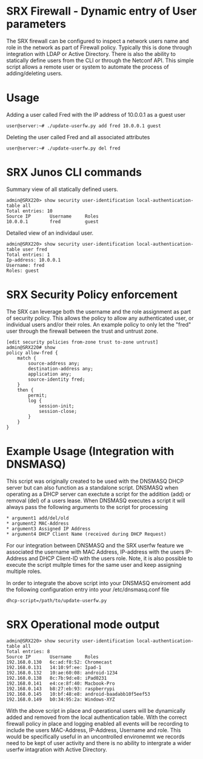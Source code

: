 SRX Firewall - Dynamic entry of User parameters
===============================================
The SRX firewall can be configured to inspect a network users name and role in the network as part of Firewall policy. Typically this is done through integration with LDAP or Active Directory. There is also the ability to statically define users from the CLI or through the Netconf API. This simple script allows a remote user or system to automate the process of adding/deleting users. 

Usage 
=====
Adding a user called Fred with the IP address of 10.0.0.1 as a guest user 
```
user@server:~# ./update-userfw.py add fred 10.0.0.1 guest 
```

Deleting the user called Fred and all associated attributes 

```
user@server:~# ./update-userfw.py del fred
```


SRX Junos CLI commands 
======================
Summary view of all statically defined users. 
```
admin@SRX220> show security user-identification local-authentication-table all    
Total entries: 10
Source IP       Username     Roles
10.0.0.1        fred         guest                           
```

Detailed view of an individaul user. 

```
admin@SRX220> show security user-identification local-authentication-table user fred 
Total entries: 1
Ip-address: 10.0.0.1
Username: fred
Roles: guest
```

SRX Security Policy enforcement 
===============================
The SRX can leverage both the username and the role assignment as part of security policy. This allows the policy to allow any authenticated user, or individual users and/or their roles. An example policy to only let the "fred" user through the firewall between the trust and untrust zone. 

```
[edit security policies from-zone trust to-zone untrust]
admin@SRX220# show 
policy allow-fred {
    match {
        source-address any;
        destination-address any;
        application any;
        source-identity fred;
    }
    then {
        permit;
        log {
            session-init;
            session-close;
        }
    }
}
```

Example Usage (Integration with DNSMASQ) 
========================================

This script was originally created to be used with the DNSMASQ DHCP server but can also function as a standalone script. DNSMASQ when operating as a DHCP server can exectute a script for the addition (add) or removal (del) of a users lease. When DNSMASQ executes a script it will always pass the following arguments to the script for processing 
```
* argument1 add/del/old 
* argument2 MAC-Address
* argument3 Assigned IP Address
* argument4 DHCP Client Name (received during DHCP Request) 
```

For our integration between DNSMASQ and the SRX userfw feature we associated the username with MAC Address, IP-address with the users IP-Address and DHCP Client-ID with the users role. Note, it is also possible to execute the script multple times for the same user and keep assigning multiple roles.  

In order to integrate the above script into your DNSMASQ enviroment add the following configuration entry into your /etc/dnsmasq.conf file

```
dhcp-script=/path/to/update-userfw.py
```


SRX Operational mode output
===========================
```
admin@SRX220> show security user-identification local-authentication-table all                    
Total entries: 8
Source IP       Username     Roles
192.168.0.130   6c:ad:f8:52: Chromecast                      
192.168.0.131   14:10:9f:ee: Ipad-1
192.168.0.132   10:ae:60:08: android-1234
192.168.0.138   8c:7b:9d:e8: iPad0231                            
192.168.0.141   e4:ce:8f:40: Macbook-Pro
192.168.0.143   b8:27:eb:93: raspberrypi                     
192.168.0.145   10:bf:48:e8: android-baadabb10f5eef53        
192.168.0.149   b0:34:95:2a: Windows-XYZ
```

With the above script in place and operational users will be dynamically added and removed from the local authentication table. With the correct firewall policy in place and logging enabled all events will be recording to include the users MAC-Address, IP-Address, Username and role. This would be specifically useful in an uncontrolled environemnt we records need to be kept of user activity and there is no ability to intergrate a wider userfw intagration with Active Directory. 
